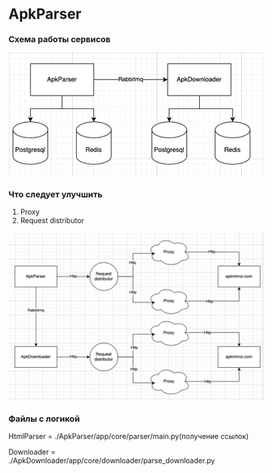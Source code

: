 # ApkParser


### Схема работы сервисов
![](/static/service.png)


### Что следует улучшить
1. Proxy
2. Request distributor

![](/static/upgrade_service.png)


### Файлы с логикой

HtmlParser = ./ApkParser/app/core/parser/main.py(получение ссылок)

Downloader = ./ApkDownloader/app/core/downloader/parse_downloader.py
